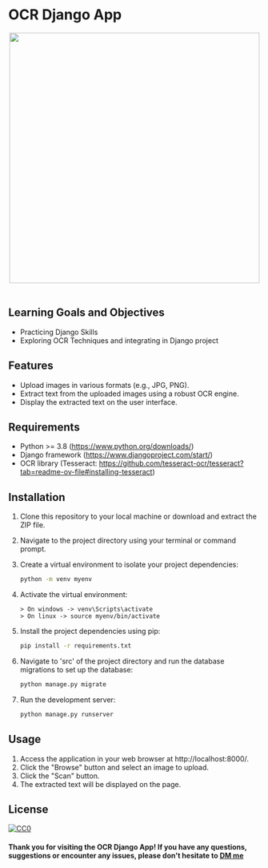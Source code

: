 # OCR Django App
<div id="header" align="center">
  <img src="previews/demo.gif" width="500"/>
</div>

<br/>

## Learning Goals and Objectives
- Practicing Django Skills
- Exploring OCR Techniques and integrating in Django project

## Features
- Upload images in various formats (e.g., JPG, PNG).
- Extract text from the uploaded images using a robust OCR engine.
- Display the extracted text on the user interface.

## Requirements
- Python >= 3.8 (https://www.python.org/downloads/)
- Django framework (https://www.djangoproject.com/start/)
- OCR library (Tesseract: https://github.com/tesseract-ocr/tesseract?tab=readme-ov-file#installing-tesseract)

## Installation

1. Clone this repository to your local machine or download and extract the ZIP file.

2. Navigate to the project directory using your terminal or command prompt.

3. Create a virtual environment to isolate your project dependencies:
   ```bash
   python -m venv myenv
   ```

4. Activate the virtual environment:
     ```
    > On windows -> venv\Scripts\activate
    > On linux -> source myenv/bin/activate
     ```

5. Install the project dependencies using pip:
   ```bash
   pip install -r requirements.txt
   ```

6. Navigate to 'src' of the project directory and run the database migrations to set up the database:
    ```bash
    python manage.py migrate
    ```
7. Run the development server:
    ```bash
    python manage.py runserver
    ```

## Usage

  1. Access the application in your web browser at http://localhost:8000/.
  2. Click the "Browse" button and select an image to upload.
  3. Click the "Scan" button.
  4. The extracted text will be displayed on the page.


## License

[![CC0](http://mirrors.creativecommons.org/presskit/buttons/88x31/svg/cc-zero.svg)](https://creativecommons.org/publicdomain/zero/1.0/)


#### **Thank you for visiting the OCR Django App! If you have any questions, suggestions or encounter any issues, please don't hesitate to [DM me](https://twitter.com/randomdotfloat)**